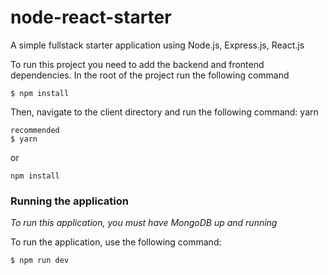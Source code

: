 # node-react-starter
A simple fullstack starter application using Node.js, Express.js, React.js 

To run this project you need to add the backend and frontend dependencies.
In the root of the project run the following command

```
$ npm install
```

Then, navigate to the client directory and run the following command:
yarn
```
recommended
$ yarn
```
or
```
npm install
```

### Running the application

*To run this application, you must have MongoDB up and running*

To run the application, use the following command:

```
$ npm run dev
```
